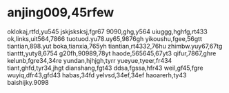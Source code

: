 # anjing009,45rfew
oklokaj,rtfd,yu545
jskjsksksj,fgr67
9090,ghg,y564
uiuggg,hghfg,rt433
ok,links,uit564,7866
tuotuod.yu78.uy65,9876gh
yikoushu,fgee,56gtt
tiantian,898.yut
boka,tianxia,765yh
tiantian,rt4332,76hu
zhimbw.yuy67,67tg
tianttt,yuty8,6754
g20fh,90989,78yt
haode,565645,67yt3
qifur,7867,ghre
kelunb,fgre34,34re
yundan,hjhjgh,tyrr
yueyue,tyeer,fr434
tiant,ghfd,tyr34,jhgt
dianshang,fgt43
ddsa,fgssa,hfr43
weil,gf45,fgre
wuyiq,dfr43,gfd43
habas,34fd
yelvsd,34ef,34ef
haoarerh,ty43
baishijky.9098
